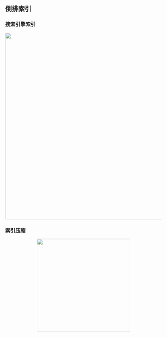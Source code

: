 ## 倒排索引

### 搜索引擎索引

<div align="center">    
    <img src="https://cdn.lichangao.com/wp-content/uploads/2019/11/resources/搜索引擎索引.png" height=600px />
</div>

### 索引压缩

<div align="center">    
    <img src="https://cdn.lichangao.com/wp-content/uploads/2019/11/resources/索引压缩.png" height=300px />
</div>
